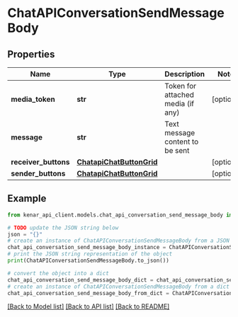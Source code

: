 # ChatAPIConversationSendMessageBody


## Properties

Name | Type | Description | Notes
------------ | ------------- | ------------- | -------------
**media_token** | **str** | Token for attached media (if any) | [optional] 
**message** | **str** | Text message content to be sent | 
**receiver_buttons** | [**ChatapiChatButtonGrid**](ChatapiChatButtonGrid.md) |  | [optional] 
**sender_buttons** | [**ChatapiChatButtonGrid**](ChatapiChatButtonGrid.md) |  | [optional] 

## Example

```python
from kenar_api_client.models.chat_api_conversation_send_message_body import ChatAPIConversationSendMessageBody

# TODO update the JSON string below
json = "{}"
# create an instance of ChatAPIConversationSendMessageBody from a JSON string
chat_api_conversation_send_message_body_instance = ChatAPIConversationSendMessageBody.from_json(json)
# print the JSON string representation of the object
print(ChatAPIConversationSendMessageBody.to_json())

# convert the object into a dict
chat_api_conversation_send_message_body_dict = chat_api_conversation_send_message_body_instance.to_dict()
# create an instance of ChatAPIConversationSendMessageBody from a dict
chat_api_conversation_send_message_body_from_dict = ChatAPIConversationSendMessageBody.from_dict(chat_api_conversation_send_message_body_dict)
```
[[Back to Model list]](../README.md#documentation-for-models) [[Back to API list]](../README.md#documentation-for-api-endpoints) [[Back to README]](../README.md)


